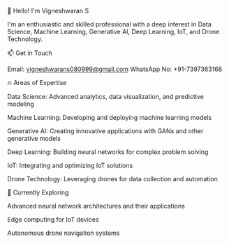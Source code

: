 👋 Hello! I'm Vigneshwaran S

I'm an enthusiastic and skilled professional with a deep interest in Data Science, Machine Learning, Generative AI, Deep Learning, IoT, and Drone Technology.

📫 Get in Touch

Email: vigneshwarans080999@gmail.com
WhatsApp No: +91-7397363168

🔥 Areas of Expertise

Data Science: Advanced analytics, data visualization, and predictive modeling

Machine Learning: Developing and deploying machine learning models

Generative AI: Creating innovative applications with GANs and other generative models

Deep Learning: Building neural networks for complex problem solving

IoT: Integrating and optimizing IoT solutions

Drone Technology: Leveraging drones for data collection and automation

🌱 Currently Exploring

Advanced neural network architectures and their applications

Edge computing for IoT devices

Autonomous drone navigation systems
